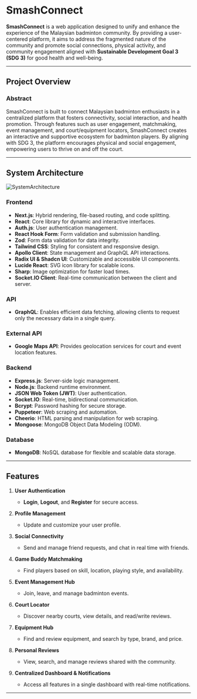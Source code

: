 # SmashConnect

**SmashConnect** is a web application designed to unify and enhance the experience of the Malaysian badminton community. By providing a user-centered platform, it aims to address the fragmented nature of the community and promote social connections, physical activity, and community engagement aligned with **Sustainable Development Goal 3 (SDG 3)** for good health and well-being.

---

## Project Overview

### Abstract
SmashConnect is built to connect Malaysian badminton enthusiasts in a centralized platform that fosters connectivity, social interaction, and health promotion. Through features such as user engagement, matchmaking, event management, and court/equipment locators, SmashConnect creates an interactive and supportive ecosystem for badminton players. By aligning with SDG 3, the platform encourages physical and social engagement, empowering users to thrive on and off the court.

---

## System Architecture
![SystemArchitecture](https://github.com/user-attachments/assets/ff64b3ef-e410-4e81-ac2e-de55f63ced7d)

### Frontend
- **Next.js**: Hybrid rendering, file-based routing, and code splitting.
- **React**: Core library for dynamic and interactive interfaces.
- **Auth.js**: User authentication management.
- **React Hook Form**: Form validation and submission handling.
- **Zod**: Form data validation for data integrity.
- **Tailwind CSS**: Styling for consistent and responsive design.
- **Apollo Client**: State management and GraphQL API interactions.
- **Radix UI & Shadcn UI**: Customizable and accessible UI components.
- **Lucide React**: SVG icon library for scalable icons.
- **Sharp**: Image optimization for faster load times.
- **Socket.IO Client**: Real-time communication between the client and server.

### API
- **GraphQL**: Enables efficient data fetching, allowing clients to request only the necessary data in a single query.

### External API
- **Google Maps API**: Provides geolocation services for court and event location features.

### Backend
- **Express.js**: Server-side logic management.
- **Node.js**: Backend runtime environment.
- **JSON Web Token (JWT)**: User authentication.
- **Socket.IO**: Real-time, bidirectional communication.
- **Bcrypt**: Password hashing for secure storage.
- **Puppeteer**: Web scraping and automation.
- **Cheerio**: HTML parsing and manipulation for web scraping.
- **Mongoose**: MongoDB Object Data Modeling (ODM).

### Database
- **MongoDB**: NoSQL database for flexible and scalable data storage.

---

## Features

1. **User Authentication**
   - **Login**, **Logout**, and **Register** for secure access.

2. **Profile Management**
   - Update and customize your user profile.

3. **Social Connectivity**
   - Send and manage friend requests, and chat in real time with friends.

4. **Game Buddy Matchmaking**
   - Find players based on skill, location, playing style, and availability.

5. **Event Management Hub**
   - Join, leave, and manage badminton events.

6. **Court Locator**
   - Discover nearby courts, view details, and read/write reviews.

7. **Equipment Hub**
   - Find and review equipment, and search by type, brand, and price.

8. **Personal Reviews**
   - View, search, and manage reviews shared with the community.

9. **Centralized Dashboard & Notifications**
   - Access all features in a single dashboard with real-time notifications.

---
